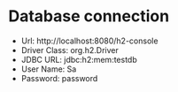 # Database connection
- Url: http://localhost:8080/h2-console
- Driver Class: org.h2.Driver
- JDBC URL: jdbc:h2:mem:testdb
- User Name: Sa
- Password: password